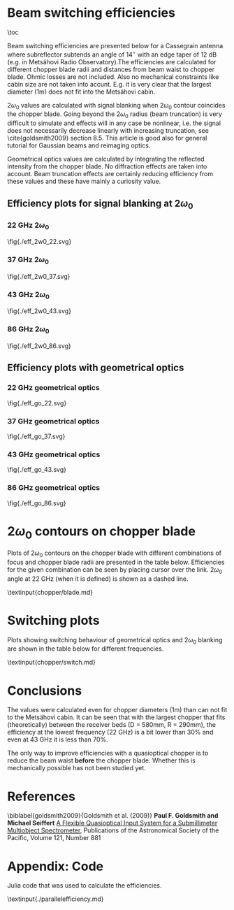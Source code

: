 # Beam switching efficiencies
\toc

Beam switching efficiencies are presented below for a Cassegrain antenna where subreflector subtends an angle of 14$^{\circ}$ with an edge taper of 12 dB (e.g. in Metsähovi Radio Observatory).The efficiencies are calculated for different chopper blade radii and distances from beam waist to chopper blade. Ohmic losses are not included. Also no mechanical constraints like cabin size are not taken into accunt. E.g. it is very clear that the largest diameter (1m) does not fit into the Metsähovi cabin.

$2\omega_0$ values are calculated with signal blanking when $2\omega_0$ contour coincides the chopper blade. Going beyond the $2\omega_0$ radius (beam truncation) is very difficult to simulate and effects will in any case be nonlinear, i.e. the signal does not necessarily decrease linearly with increasing truncation, see \cite{goldsmith2009} section 8.5. This article is good also for general tutorial for Gaussian beams and reimaging optics.

Geometrical optics values are calculated by integrating the reflected intensity from the chopper blade. No diffraction effects are taken into account. Beam truncation effects are certainly reducing efficiency from these values and these have mainly a curiosity value. 

## Efficiency plots for signal blanking at $2\omega_0$
### 22 GHz $2\omega_0$
\fig{./eff_2w0_22.svg}

### 37 GHz $2\omega_0$
\fig{./eff_2w0_37.svg}

### 43 GHz $2\omega_0$
\fig{./eff_2w0_43.svg}

### 86 GHz $2\omega_0$
\fig{./eff_2w0_86.svg}

## Efficiency plots with geometrical optics
### 22 GHz geometrical optics
\fig{./eff_go_22.svg}

### 37 GHz geometrical optics
\fig{./eff_go_37.svg}

### 43 GHz geometrical optics
\fig{./eff_go_43.svg}

### 86 GHz geometrical optics
\fig{./eff_go_86.svg}

# $2\omega_0$ contours on chopper blade

Plots of $2\omega_0$ contours on the chopper blade with different combinations of focus and chopper blade radii are presented in the table below. Efficiencies for the given combination can be seen by placing cursor over the link. $2\omega_0$ angle at 22 GHz (when it is defined) is shown as a dashed line.

\textinput{chopper/blade.md}

# Switching plots 

Plots showing switching behaviour of geometrical optics and $2\omega_0$ blanking are shown in the table below for different frequencies.

\textinput{chopper/switch.md}

# Conclusions
The values were calculated even for chopper diameters (1m) than can not fit to the Metsähovi cabin. It can be seen that with the largest chopper that fits (theoretically) between the receiver beds (D = 580mm, R = 290mm), the efficiency at the lowest frequency (22 GHz) is a bit lower than 30% and even at 43 GHz it is less than 70%.

The only way to improve efficiencies with a quasioptical chopper is to reduce the beam waist **before** the chopper blade. Whether this is mechanically possible has not been studied yet.

# References
\biblabel{goldsmith2009}{Goldsmith et al. (2009)} **Paul F. Goldsmith and Michael Seiffert** [A Flexible Quasioptical Input System for a Submillimeter Multiobject Spectrometer](https://iopscience.iop.org/article/10.1086/603652), Publications of the Astronomical Society of the Pacific, Volume 121, Number 881

# Appendix: Code

Julia code that was used to calculate the efficiencies.

\textinput{./parallelefficiency.md}
